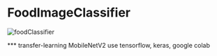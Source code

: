 # FoodImageClassifier

![foodClassifier](https://user-images.githubusercontent.com/45115557/116414382-61c5f200-a873-11eb-943c-9bec6bc0cc1f.png)

*** transfer-learning MobileNetV2
use tensorflow, keras, google colab
